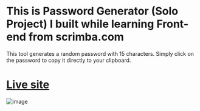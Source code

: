 # This is Password Generator (Solo Project) I built while learning Front-end from scrimba.com
This tool generates a random password with 15 characters. Simply click on the password to copy it directly to your clipboard.
# [Live site](https://whimsical-salamander-fb7e33.netlify.app/)
![image](https://github.com/user-attachments/assets/b91bc759-c035-4bbc-af9a-db2e21d537f2)
